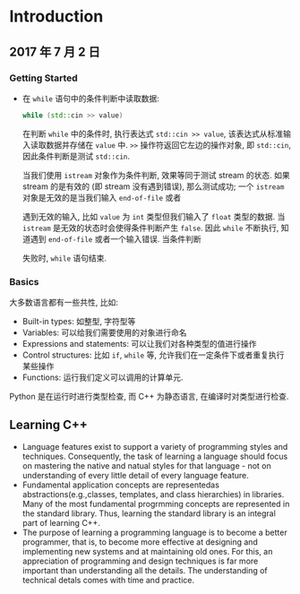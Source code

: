 # Introduction

## 2017 年 7 月 2 日

### Getting Started

+   在 `while` 语句中的条件判断中读取数据:

    ```cpp
    while (std::cin >> value)
    ```

    在判断 `while` 中的条件时, 执行表达式 `std::cin >> value`, 该表达式从标准输入读取数据并存储在 `value` 中. `>>` 操作符返回它左边的操作对象, 即 `std::cin`, 因此条件判断是测试 `std::cin`.

    当我们使用 `istream` 对象作为条件判断, 效果等同于测试 stream 的状态. 如果 stream 的是有效的 (即 stream 没有遇到错误), 那么测试成功; 一个 `istream` 对象是无效的是当我们输入 `end-of-file` 或者

    遇到无效的输入, 比如 `value` 为 `int` 类型但我们输入了 `float` 类型的数据. 当 `istream` 是无效的状态时会使得条件判断产生 `false`. 因此 `while` 不断执行, 知道遇到 `end-of-file` 或者一个输入错误. 当条件判断

    失败时, `while` 语句结束.

### Basics

大多数语言都有一些共性, 比如:

+   Built-in types: 如整型, 字符型等
+   Variables: 可以给我们需要使用的对象进行命名
+   Expressions and statements: 可以让我们对各种类型的值进行操作
+   Control structures: 比如 `if`, `while` 等, 允许我们在一定条件下或者重复执行某些操作
+   Functions: 运行我们定义可以调用的计算单元.

Python 是在运行时进行类型检查, 而 C++ 为静态语言, 在编译时对类型进行检查.



## Learning C++

+ Language features exist to support a variety of programming styles and techniques. Consequently, the task of learning a language should focus on mastering the native and natual styles for that language - not on understanding of every little detail of every language feature.
+ Fundamental application concepts are representedas abstractions(e.g.,classes, templates, and class hierarchies) in libraries. Many of the most fundamental progrmming concepts are represented in the standard library. Thus, learning the standard library is an integral part of learning C++.
+ The purpose of learning a programming language is to become a better programmer, that is, to become more effective at designing and implementing new systems and at maintaining old ones. For this, an appreciation of programming and design techniques is far more important than understanding all the details. The understanding of technical detals comes with time and practice.

